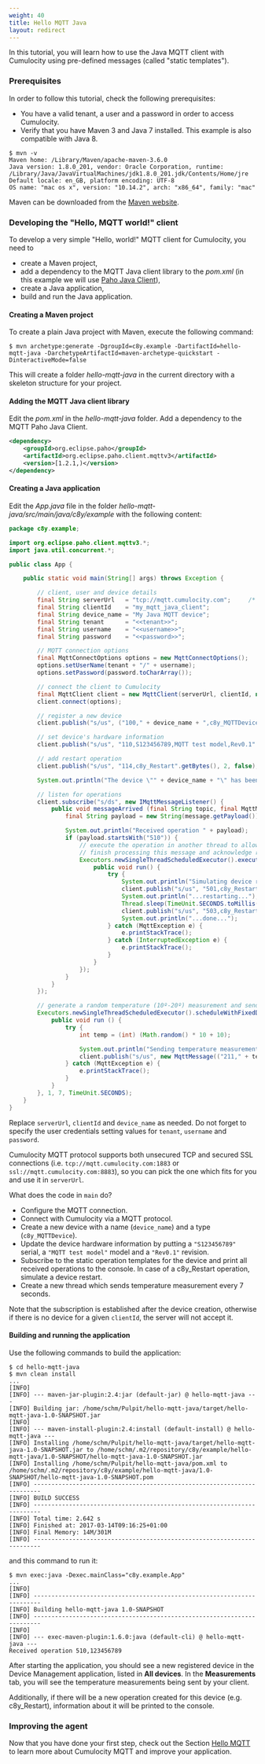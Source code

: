 ```yaml
---
weight: 40
title: Hello MQTT Java
layout: redirect
---
```


In this tutorial, you will learn how to use the Java MQTT client with Cumulocity using pre-defined messages (called "static templates").

### Prerequisites

In order to follow this tutorial, check the following prerequisites:

* You have a valid tenant, a user and a password in order to access Cumulocity.
* Verify that you have Maven 3 and Java 7 installed. This example is also compatible with Java 8.

```shell
$ mvn -v
Maven home: /Library/Maven/apache-maven-3.6.0
Java version: 1.8.0_201, vendor: Oracle Corporation, runtime: /Library/Java/JavaVirtualMachines/jdk1.8.0_201.jdk/Contents/Home/jre
Default locale: en_GB, platform encoding: UTF-8
OS name: "mac os x", version: "10.14.2", arch: "x86_64", family: "mac"
```

Maven can be downloaded from the [Maven website](http://maven.apache.org).

### Developing the "Hello, MQTT world!" client

To develop a very simple "Hello, world!" MQTT client for Cumulocity, you need to

* create a Maven project,
* add a dependency to the MQTT Java client library to the _pom.xml_ (in this example we will use [Paho Java Client](https://eclipse.org/paho/clients/java/)),
* create a Java application,
* build and run the Java application.

#### Creating a Maven project

To create a plain Java project with Maven, execute the following command:

```shell
$ mvn archetype:generate -DgroupId=c8y.example -DartifactId=hello-mqtt-java -DarchetypeArtifactId=maven-archetype-quickstart -DinteractiveMode=false
```

This will create a folder _hello-mqtt-java_ in the current directory with a skeleton structure for your project.

#### Adding the MQTT Java client library

Edit the _pom.xml_ in the _hello-mqtt-java_ folder. Add a dependency to the MQTT Paho Java Client.

```xml
<dependency>
    <groupId>org.eclipse.paho</groupId>
    <artifactId>org.eclipse.paho.client.mqttv3</artifactId>
    <version>[1.2.1,)</version>
</dependency>
```

#### Creating a Java application

Edit the _App.java_ file in the folder _hello-mqtt-java/src/main/java/c8y/example_ with the following content:

```java
package c8y.example;

import org.eclipse.paho.client.mqttv3.*;
import java.util.concurrent.*;

public class App {

    public static void main(String[] args) throws Exception {

        // client, user and device details
        final String serverUrl   = "tcp://mqtt.cumulocity.com";     /* ssl://mqtt.cumulocity.com:8883 for a secure connection */
        final String clientId    = "my_mqtt_java_client";
        final String device_name = "My Java MQTT device";
        final String tenant      = "<<tenant>>";
        final String username    = "<<username>>";
        final String password    = "<<password>>";

        // MQTT connection options
        final MqttConnectOptions options = new MqttConnectOptions();
        options.setUserName(tenant + "/" + username);
        options.setPassword(password.toCharArray());

        // connect the client to Cumulocity
        final MqttClient client = new MqttClient(serverUrl, clientId, null);
        client.connect(options);

        // register a new device
        client.publish("s/us", ("100," + device_name + ",c8y_MQTTDevice").getBytes(), 2, false);

        // set device's hardware information
        client.publish("s/us", "110,S123456789,MQTT test model,Rev0.1".getBytes(), 2, false);

        // add restart operation
        client.publish("s/us", "114,c8y_Restart".getBytes(), 2, false);

        System.out.println("The device \"" + device_name + "\" has been registered successfully!");

        // listen for operations
        client.subscribe("s/ds", new IMqttMessageListener() {
            public void messageArrived (final String topic, final MqttMessage message) throws Exception {
                final String payload = new String(message.getPayload());

                System.out.println("Received operation " + payload);
                if (payload.startsWith("510")) {
                    // execute the operation in another thread to allow the MQTT client to
                    // finish processing this message and acknowledge receipt to the server
                    Executors.newSingleThreadScheduledExecutor().execute(new Runnable() {
                        public void run() {
                            try {
                                System.out.println("Simulating device restart...");
                                client.publish("s/us", "501,c8y_Restart".getBytes(), 2, false);
                                System.out.println("...restarting...");
                                Thread.sleep(TimeUnit.SECONDS.toMillis(5));
                                client.publish("s/us", "503,c8y_Restart".getBytes(), 2, false);
                                System.out.println("...done...");
                            } catch (MqttException e) {
                                e.printStackTrace();
                            } catch (InterruptedException e) {
                                e.printStackTrace();
                            }
                        }
                    });
                }
            }
        });

        // generate a random temperature (10º-20º) measurement and send it every 7 seconds
        Executors.newSingleThreadScheduledExecutor().scheduleWithFixedDelay(new Runnable() {
            public void run () {
                try {
                    int temp = (int) (Math.random() * 10 + 10);

                    System.out.println("Sending temperature measurement (" + temp + "º) ...");
                    client.publish("s/us", new MqttMessage(("211," + temp).getBytes()));
                } catch (MqttException e) {
                    e.printStackTrace();
                }
            }
        }, 1, 7, TimeUnit.SECONDS);
    }
}
```

Replace `serverUrl`, `clientId` and `device_name` as needed. Do not forget to specify the user credentials setting values for `tenant`, `username` and `password`.

Cumulocity MQTT protocol supports both unsecured TCP and secured SSL connections (i.e. `tcp://mqtt.cumulocity.com:1883` or `ssl://mqtt.cumulocity.com:8883`), so you can pick the one which fits for you and use it in `serverUrl`.

What does the code in `main` do?

-   Configure the MQTT connection.
-   Connect with Cumulocity via a MQTT protocol.
-   Create a new device with a name (`device_name`) and a type (`c8y_MQTTDevice`).
-   Update the device hardware information by putting a `"S123456789"` serial, a `"MQTT test model"` model and a `"Rev0.1"` revision.
-   Subscribe to the static operation templates for the device and print all received operations to the console. In case of a c8y_Restart operation, simulate a device restart.
-   Create a new thread which sends temperature measurement every 7 seconds.

Note that the subscription is established after the device creation, otherwise if there is no device for a given ``clientId``, the server will not accept it.

#### Building and running the application

Use the following commands to build the application:

```shell
$ cd hello-mqtt-java
$ mvn clean install
...
[INFO]
[INFO] --- maven-jar-plugin:2.4:jar (default-jar) @ hello-mqtt-java ---
[INFO] Building jar: /home/schm/Pulpit/hello-mqtt-java/target/hello-mqtt-java-1.0-SNAPSHOT.jar
[INFO]
[INFO] --- maven-install-plugin:2.4:install (default-install) @ hello-mqtt-java ---
[INFO] Installing /home/schm/Pulpit/hello-mqtt-java/target/hello-mqtt-java-1.0-SNAPSHOT.jar to /home/schm/.m2/repository/c8y/example/hello-mqtt-java/1.0-SNAPSHOT/hello-mqtt-java-1.0-SNAPSHOT.jar
[INFO] Installing /home/schm/Pulpit/hello-mqtt-java/pom.xml to /home/schm/.m2/repository/c8y/example/hello-mqtt-java/1.0-SNAPSHOT/hello-mqtt-java-1.0-SNAPSHOT.pom
[INFO] ------------------------------------------------------------------------
[INFO] BUILD SUCCESS
[INFO] ------------------------------------------------------------------------
[INFO] Total time: 2.642 s
[INFO] Finished at: 2017-03-14T09:16:25+01:00
[INFO] Final Memory: 14M/301M
[INFO] ------------------------------------------------------------------------
```

and this command to run it:

```shell
$ mvn exec:java -Dexec.mainClass="c8y.example.App"
...
[INFO]                                                                         
[INFO] ------------------------------------------------------------------------
[INFO] Building hello-mqtt-java 1.0-SNAPSHOT
[INFO] ------------------------------------------------------------------------
[INFO]
[INFO] --- exec-maven-plugin:1.6.0:java (default-cli) @ hello-mqtt-java ---
Received operation 510,123456789
```

After starting the application, you should see a new registered device in the Device Management application, listed in **All devices**. In the **Measurements** tab, you will see the temperature measurements being sent by your client.

Additionally, if there will be a new operation created for this device (e.g. c8y_Restart), information about it will be printed to the console.

### Improving the agent

Now that you have done your first step, check out the Section [Hello MQTT](/device-sdk/mqtt-examples#hello-mqtt) to learn more about Cumulocity MQTT and improve your application.

